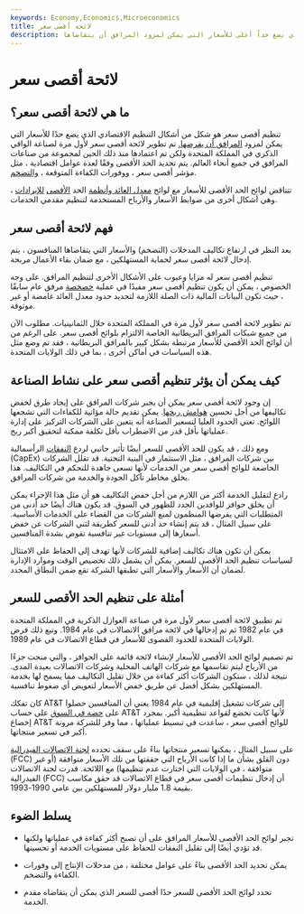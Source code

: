 ```yaml
---
keywords: Economy,Economics,Microeconomics
title: لائحة أقصى سعر
description: تنظيم أقصى سعر هو شكل من أشكال التنظيم الاقتصادي الذي يضع حداً أعلى للأسعار التي يمكن لمزود المرافق أن يتقاضاها.
---
```


# لائحة أقصى سعر
## ما هي لائحة أقصى سعر؟

تنظيم أقصى سعر هو شكل من أشكال التنظيم الاقتصادي الذي يضع حدًا للأسعار التي يمكن لمزود [المرافق أن يفرضها.](/utilities_sector) تم تطوير لائحة أقصى سعر لأول مرة لصناعة الواقي الذكري في المملكة المتحدة ولكن تم اعتمادها منذ ذلك الحين لمجموعة من صناعات المرافق في جميع أنحاء العالم. يتم تحديد الحد الأقصى وفقًا لعدة عوامل اقتصادية ، مثل مؤشر أقصى سعر ، ووفورات الكفاءة المتوقعة ، [والتضخم](/inflation).

تتناقض لوائح الحد الأقصى للأسعار مع لوائح [معدل العائد وأنظمة](/rate-of-return-regulation) الحد [الأقصى](/revenue-cap-regulation) [للإيرادات](/revenue-cap-regulation) ، وهي أشكال أخرى من ضوابط الأسعار والأرباح المستخدمة لتنظيم مقدمي الخدمات.

## فهم لائحة أقصى سعر

بعد النظر في ارتفاع تكاليف المدخلات (التضخم) والأسعار التي يتقاضاها المنافسون ، يتم إدخال لائحة أقصى سعر لحماية المستهلكين ، مع ضمان بقاء الأعمال مربحة.

تنظيم أقصى سعر له مزايا وعيوب على الأشكال الأخرى لتنظيم المرافق. على وجه الخصوص ، يمكن أن يكون تنظيم أقصى سعر مفيدًا في عملية [خصخصة](/privatization) مرفق عام سابقًا ، حيث تكون البيانات المالية ذات الصلة اللازمة لتحديد حدود معدل العائد غامضة أو غير موثوقة.

تم تطوير لائحة أقصى سعر لأول مرة في المملكة المتحدة خلال الثمانينيات. مطلوب الآن من جميع شبكات المرافق البريطانية الخاصة الالتزام بلوائح أقصى سعر. على الرغم من أن لوائح الحد الأقصى للأسعار مرتبطة بشكل كبير بالمرافق البريطانية ، فقد تم وضع مثل هذه السياسات في أماكن أخرى ، بما في ذلك الولايات المتحدة.

## كيف يمكن أن يؤثر تنظيم أقصى سعر على نشاط الصناعة

إن وجود لائحة أقصى سعر يمكن أن يجبر شركات المرافق على إيجاد طرق لخفض تكاليفها من أجل تحسين [هوامش ربحها](/profitmargin). يمكن تقديم حالة مؤاتية للكفاءات التي تشجعها اللوائح. تعني الحدود العليا لتسعير الصناعة أنه يتعين على الشركات التركيز على إدارة عملياتها بأقل قدر من الاضطراب بأقل تكلفة ممكنة لتحقيق أكبر ربح.

ومع ذلك ، قد يكون للحد الأقصى للسعر أيضًا تأثير جانبي لردع [النفقات](/capitalexpenditure) الرأسمالية (CapEx) بين شركات المرافق ، مثل الاستثمار في البنية التحتية. قد تقلل الشركات الخاضعة للوائح أقصى سعر من الخدمات لأنها تسعى جاهدة للتحكم في التكاليف. هذا يخلق مخاطر تآكل الجودة والخدمة من شركات المرافق.

رادع لتقليل الخدمة أكثر من اللازم من أجل خفض التكاليف هو أن مثل هذا الإجراء يمكن أن يخلق حوافز للوافدين الجدد للظهور في السوق. قد يكون هناك أيضًا حد أدنى من المتطلبات التي يفرضها المنظمون لمنع الشركات من القضاء على الخدمات الأساسية. على سبيل المثال ، قد يتم إنشاء حد أدنى للسعر كطريقة لثني الشركات عن خفض أسعارها إلى مستويات غير تنافسية تقوض بشدة المنافسين.

يمكن أن تكون هناك تكاليف إضافية للشركات لأنها تهدف إلى الحفاظ على الامتثال لسياسات تنظيم الحد الأقصى للسعر. يمكن أن يشمل ذلك تخصيص الوقت وموارد الإدارة لضمان أن الأسعار والأسعار التي تطبقها الشركة تقع ضمن النطاق المحدد.

## أمثلة على تنظيم الحد الأقصى للسعر

تم تطبيق لائحة أقصى سعر لأول مرة في صناعة العوازل الذكرية في المملكة المتحدة في عام 1982 ثم تم إدخالها في لائحة مرافق الاتصالات في عام 1984. وتبع ذلك فرض الولايات المتحدة للحدود القصوى للأسعار في قطاع الاتصالات في عام 1989.

تم تصميم لوائح الحد الأقصى للأسعار لإنشاء لائحة قائمة على الحوافز ، والتي منحت جزءًا من الأرباح ليتم تقاسمها مع شركات الهاتف المحلية وشركات الاتصالات بعيدة المدى. نتيجة لذلك ، ستكون الشركات أكثر كفاءة من خلال تقليل التكاليف مما يسمح لها بخدمة المستهلكين بشكل أفضل عن طريق خفض الأسعار لتعويض أي ضغوط تنافسية.

كان تفكك AT&T إلى شركات تشغيل إقليمية في عام 1984 يعني أن المنافسين حصلوا على [حصة في السوق](/marketshare) على حساب AT&T لأنها كانت تخضع لقواعد تنظيمية أكبر. بمجرد إخضاع AT&T للوائح أقصى سعر ، ساعدت في تبسيط عملياتها ، مما وفر للشركة مرونة أكبر في تسعير منتجاتها.

على سبيل المثال ، يمكنها تسعير منتجاتها بناءً على سقف تحدده [لجنة الاتصالات الفيدرالية](/fcc) (FCC) دون القلق بشأن ما إذا كانت الأرباح التي حققتها من تلك الأسعار متوافقة (أو غير متوافقة ، في الولايات التي اختارت عدم تنظيمها) مع اللائحة. قدرت لجنة الاتصالات الفيدرالية (FCC) أن إدخال تنظيمات أقصى سعر في قطاع الاتصالات قد حقق مكاسب بقيمة 1.8 مليار دولار للمستهلكين بين عامي 1990-1993.

## يسلط الضوء

- تجبر لوائح الحد الأقصى للأسعار المرافق على أن تصبح أكثر كفاءة في عملياتها ولكنها قد تؤدي أيضًا إلى تقليل النفقات للحفاظ على مستويات الخدمة أو تحسينها.

- يمكن تحديد الحد الأقصى بناءً على عوامل مختلفة ، من مدخلات الإنتاج إلى وفورات الكفاءة والتضخم.

- تحدد لوائح الحد الأقصى للسعر حدًا أقصى للسعر الذي يمكن أن يتقاضاه مقدم الخدمة.

